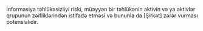 İnformasiya təhlükəsizliyi riski, müəyyən bir təhlükənin aktivin və ya aktivlər qrupunun zəifliklərindən istifadə etməsi və bununla da [Şirkət] zərər vurması potensialıdır.
